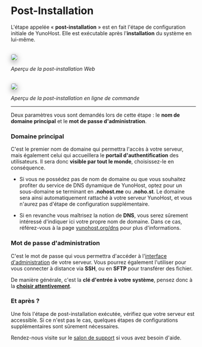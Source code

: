 # Post-Installation

L'étape appelée « **post-installation** » est en fait l'étape de configuration initiale de YunoHost. Elle est exécutable après l'**installation** du système en lui-même.

<br>

<img style="max-width:100%;border-radius: 5px;border: 1px solid rgba(0,0,0,0.15);box-shadow: 0 5px 15px rgba(0,0,0,0.35);" src="https://yunohost.org/images/postinstall.png">

*<p class="text-muted">Aperçu de la post-installation Web</p>*

<br>

<img style="max-width:100%;border-radius: 5px;border: 1px solid rgba(0,0,0,0.15);box-shadow: 0 5px 15px rgba(0,0,0,0.35);" src="https://yunohost.org/images/postinstall_cli.png">

*<p class="text-muted">Aperçu de la post-installation en ligne de commande</p>*

---

Deux paramètres vous sont demandés lors de cette étape : le **nom de domaine principal** et le **mot de passe d'administration**.

### Domaine principal

C'est le premier nom de domaine qui permettra l'accès à votre serveur, mais également celui qui accueillera le **portail d'authentification** des utilisateurs. Il sera donc **visible par tout le monde**, choisissez-le en conséquence.

* Si vous ne possédez pas de nom de domaine ou que vous souhaitez profiter du service de DNS dynamique de YunoHost, optez pour un sous-domaine se terminant en **.nohost.me** ou **.noho.st**. Le domaine sera ainsi automatiquement rattaché à votre serveur YunoHost, et vous n'aurez pas d'étape de configuration supplémentaire.

* Si en revanche vous maîtrisez la notion de **DNS**, vous serez sûrement intéressé d'indiquer ici votre propre nom de domaine. Dans ce cas, référez-vous à la page [yunohost.org/dns](/dns_fr) pour plus d'informations.

### Mot de passe d'administration

C'est le mot de passe qui vous permettra d'accéder à l'[interface d'administration](/admin_fr) de votre serveur. Vous pourrez également l'utiliser pour vous connecter à distance via **SSH**, ou en **SFTP** pour transférer des fichier. 

De manière générale, c'est la **clé d'entrée à votre système**, pensez donc à la **[choisir attentivement](http://www.commentcamarche.net/faq/8275-choisir-un-bon-mot-de-passe)**.


### Et après ?

Une fois l'étape de post-installation exécutée, vérifiez que votre serveur est accessible. Si ce n'est pas le cas, quelques étapes de configurations supplémentaires sont sûrement nécessaires.

Rendez-nous visite sur le [salon de support](/support_fr) si vous avez besoin d'aide.
